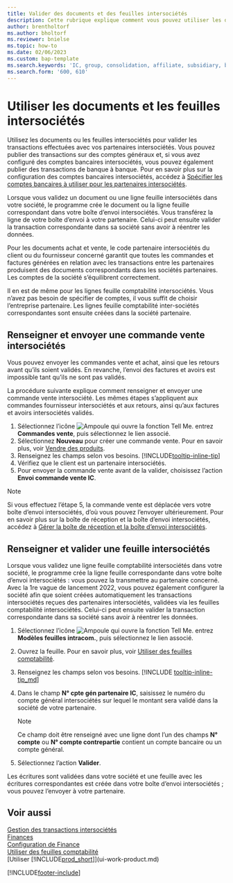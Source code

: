 ```yaml
---
title: Valider des documents et des feuilles intersociétés
description: Cette rubrique explique comment vous pouvez utiliser les documents ou les feuilles intersociétés pour valider les transactions effectuées avec vos partenaires intersociétés.
author: brentholtorf
ms.author: bholtorf
ms.reviewer: bnielse
ms.topic: how-to
ms.date: 02/06/2023
ms.custom: bap-template
ms.search.keywords: 'IC, group, consolidation, affiliate, subsidiary, bank-to-bank'
ms.search.form: '600, 610'
---
```

# <a name="work-with-intercompany-documents-and-journals"></a>Utiliser les documents et les feuilles intersociétés

Utilisez les documents ou les feuilles intersociétés pour valider les transactions effectuées avec vos partenaires intersociétés. Vous pouvez publier des transactions sur des comptes généraux et, si vous avez configuré des comptes bancaires intersociétés, vous pouvez également publier des transactions de banque à banque. Pour en savoir plus sur la configuration des comptes bancaires intersociétés, accédez à [Spécifier les comptes bancaires à utiliser pour les partenaires intersociétés](intercompany-how-setup.md#specify-the-bank-accounts-to-use-for-intercompany-partners).  

Lorsque vous validez un document ou une ligne feuille intersociétés dans votre société, le programme crée le document ou la ligne feuille correspondant dans votre boîte d’envoi intersociétés. Vous transférez la ligne de votre boîte d’envoi à votre partenaire. Celui-ci peut ensuite valider la transaction correspondante dans sa société sans avoir à réentrer les données.

Pour les documents achat et vente, le code partenaire intersociétés du client ou du fournisseur concerné garantit que toutes les commandes et factures générées en relation avec les transactions entre les partenaires produisent des documents correspondants dans les sociétés partenaires. Les comptes de la société s’équilibrent correctement.

Il en est de même pour les lignes feuille comptabilité intersociétés. Vous n’avez pas besoin de spécifier de comptes, il vous suffit de choisir l’entreprise partenaire. Les lignes feuille comptabilité inter-sociétés correspondantes sont ensuite créées dans la société partenaire.

## <a name="fill-in-and-send-an-intercompany-sales-order"></a>Renseigner et envoyer une commande vente intersociétés

Vous pouvez envoyer les commandes vente et achat, ainsi que les retours avant qu’ils soient validés. En revanche, l’envoi des factures et avoirs est impossible tant qu’ils ne sont pas validés.

La procédure suivante explique comment renseigner et envoyer une commande vente intersociété. Les mêmes étapes s’appliquent aux commandes fournisseur intersociétés et aux retours, ainsi qu’aux factures et avoirs intersociétés validés.  

1. Sélectionnez l’icône ![Ampoule qui ouvre la fonction Tell Me.](media/ui-search/search_small.png "Dites-moi ce que vous voulez faire") entrez **Commandes vente**, puis sélectionnez le lien associé.  
2. Sélectionnez **Nouveau** pour créer une commande vente. Pour en savoir plus, voir [Vendre des produits](sales-how-sell-products.md).  
3. Renseignez les champs selon vos besoins. [!INCLUDE[tooltip-inline-tip](includes/tooltip-inline-tip_md.md)]
4. Vérifiez que le client est un partenaire intersociétés.
5. Pour envoyer la commande vente avant de la valider, choisissez l’action **Envoi commande vente IC**.

> [!NOTE]
> Si vous effectuez l’étape 5, la commande vente est déplacée vers votre boîte d’envoi intersociétés, d’où vous pouvez l’envoyer ultérieurement. Pour en savoir plus sur la boîte de réception et la boîte d’envoi intersociétés, accédez à [Gérer la boîte de réception et la boîte d’envoi intersociétés](intercompany-how-manage-intercompany-inbox.md).

## <a name="fill-in-and-post-an-intercompany-journal"></a>Renseigner et valider une feuille intersociétés

Lorsque vous validez une ligne feuille comptabilité intersociétés dans votre société, le programme crée la ligne feuille correspondante dans votre boîte d’envoi intersociétés : vous pouvez la transmettre au partenaire concerné. Avec la 1re vague de lancement 2022, vous pouvez également configurer la société afin que soient créées automatiquement les transactions intersociétés reçues des partenaires intersociétés, validées via les feuilles comptabilité intersociétés. Celui-ci peut ensuite valider la transaction correspondante dans sa société sans avoir à réentrer les données.

1. Sélectionnez l’icône ![Ampoule qui ouvre la fonction Tell Me.](media/ui-search/search_small.png "Dites-moi ce que vous voulez faire") entrez **Modèles feuilles intracom.**, puis sélectionnez le lien associé.  
2. Ouvrez la feuille. Pour en savoir plus, voir [Utiliser des feuilles comptabilité](ui-work-general-journals.md).
3. Renseignez les champs selon vos besoins. [!INCLUDE [tooltip-inline-tip_md](../archive/invoicing/includes/tooltip-inline-tip_md.md)]
4. Dans le champ **N° cpte gén partenaire IC**, saisissez le numéro du compte général intersociétés sur lequel le montant sera validé dans la société de votre partenaire.

    > [!NOTE]
    > Ce champ doit être renseigné avec une ligne dont l’un des champs **N° compte** ou **N° compte contrepartie** contient un compte bancaire ou un compte général.  
5. Sélectionnez l’action **Valider**.

Les écritures sont validées dans votre société et une feuille avec les écritures correspondantes est créée dans votre boîte d’envoi intersociétés ; vous pouvez l’envoyer à votre partenaire.

## <a name="see-also"></a>Voir aussi

[Gestion des transactions intersociétés](intercompany-manage.md)  
[Finances](finance.md)  
[Configuration de Finance](finance-setup-finance.md)  
[Utiliser des feuilles comptabilité](ui-work-general-journals.md)  
[Utiliser [!INCLUDE[prod_short](includes/prod_short.md)]](ui-work-product.md)


[!INCLUDE[footer-include](includes/footer-banner.md)]
